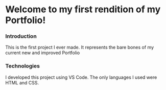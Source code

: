 # Welcome to my first rendition of my Portfolio!

### Introduction

This is the first project I ever made. It represents the bare bones of my current new and improved Portfolio

### Technologies

I developed this project using VS Code. The only languages I used were HTML and CSS. 
